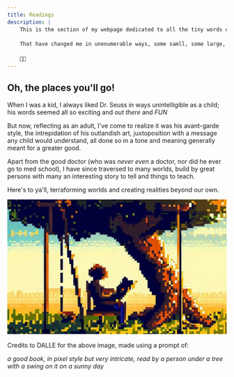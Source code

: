 ```yaml
---
title: Readings
description: | 
    This is the section of my webpage dedicated to all the tiny words on sometimes big, sometimes bulky, sometimes loose-leafed pages

    That have changed me in unenumerable ways, some samll, some large, and some - not at all..

    📖📕
---
```


## Oh, the places you'll go!

When I was a kid, I always liked Dr. Seuss in ways unintelligible as a child; his words seemed all so exciting and *out there* and *FUN*

But now, reflecting as an adult, I've come to realize it was his avant-garde style, the intrepidation of his outlandish art, juxtoposition with a message any child would understand, all done so in a tone and meaning generally meant for a greater good.

Apart from the good doctor (who was *never even* a doctor, nor did he ever go to med school), I have since traversed to many worlds, build by great persons with many an interesting story to tell and things to teach.

Here's to ya'll, terraforming worlds and creating realities beyond our own.

![Reading](dalle-book.jpg)

Credits to DALLE for the above image, made using a prompt of:

*a good book, in pixel style but very intricate, read by a person under a tree with a swing on it on a sunny day*